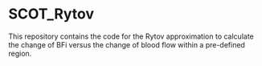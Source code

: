 # SCOT_Rytov

This repository contains the code for the Rytov approximation to calculate the change of BFi versus the change of blood flow within a pre-defined region.
